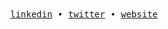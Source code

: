 <div align='center'>
  <samp>
    <a href='https://www.linkedin.com/in/david-ponc/'>linkedin</a> •
    <a href='https://twitter.com/davidponc_'>twitter</a> •
    <a href='https://davidponc.dev/'>website</a>
  </samp>
</div>
